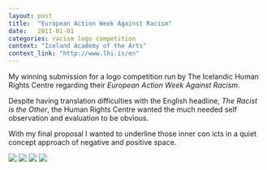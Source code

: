 ```yaml
---
layout: post
title:  "European Action Week Against Racism"
date:   2011-01-01
categories: racism logo competition
context: "Iceland Academy of the Arts"
context_link: "http://www.lhi.is/en"
---
```

My winning submission for a logo competition run by The Icelandic Human Rights Centre regarding their _European Action Week Against Racism_.

Despite having translation difficulties with the English headline, _The Racist is the Other_, the Human Rights Centre wanted the much needed self observation and evaluation to be obvious.

With my final proposal I wanted to underline those inner con icts in a quiet concept approach of negative and positive space.

<img src="https://dl.dropboxusercontent.com/s/y3cwnqqqap1vim8/piece-theracististisother-cover.jpg?dl=0">

<img src="https://dl.dropboxusercontent.com/s/rqblzrs5rvun8u7/piece-theracististisother-detail2.jpg?dl=0">

<img src="https://dl.dropboxusercontent.com/s/0dhycnicalud9b6/piece-theracististisother-detail3.jpg?dl=0">

<img src="https://dl.dropboxusercontent.com/s/ry3xaovrtcwgrfh/antirasismi_barmmerki1.jpg?dl=0">

